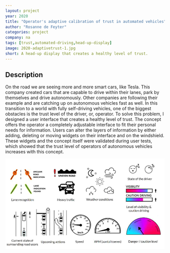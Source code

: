 ```yaml
---
layout: project
year: 2020
title: "Operator's adaptive calibration of trust in automated vehicles"
author: "Rosanne de Feyter"
categories: project
company: na
tags: [trust,automated-driving,head-up-display]
image: 2020-adaptivetrust-1.jpg
short: A head-up display that creates a healthy level of trust.
---
```


## Description
On the road we are seeing more and more smart cars, like Tesla. This company created cars that are capable to drive within their lanes, park by themselves and drive autonomously. Other companies are following their example and are catching up on autonomous vehicles fast as well. In this transition to a world with fully self-driving vehicles, one of the biggest obstacles is the trust level of the driver, or, operator. To solve this problem, I designed a user interface that creates a healthy level of trust. The concept offers the operator a completely adjustable interface to fit their personal needs for information. Users can alter the layers of information by either adding, deleting or moving widgets on their interface and on the windshield. These widgets and the concept itself were validated during user tests, which showed that the trust level of operators of autonomous vehicles increases with this concept.

<div class="project-image">
  <img src="/assets/img/2020-adaptivetrust-2.jpg">
</div>